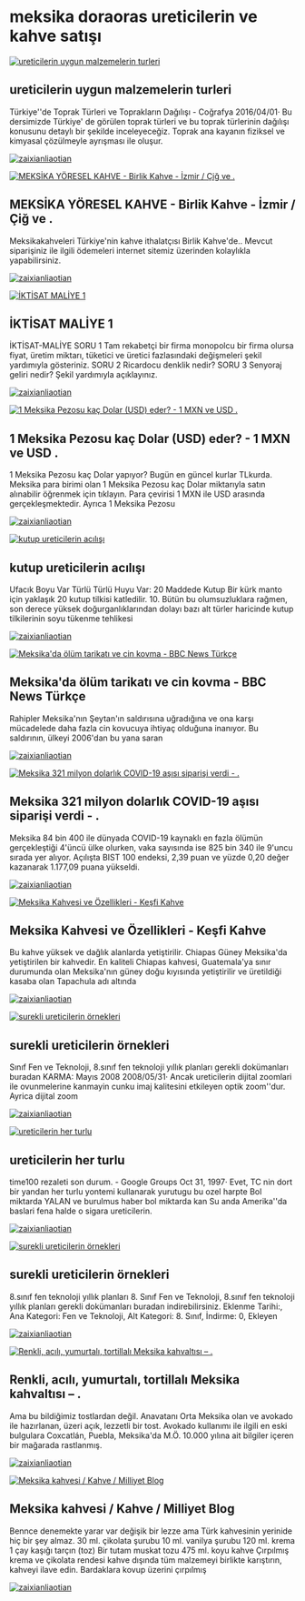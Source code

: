 # meksika doraoras ureticilerin ve kahve satışı
<a href="https://mnn.zoosnet.net/LR/Chatpre.aspx?id=MNN94995150&p=https://topgrinding.com/" target="_blank">![ureticilerin uygun malzemelerin turleri](https://github.com/technlg/images/blob/main/21.jpg)</a>
## ureticilerin uygun malzemelerin turleri
Türkiye''de Toprak Türleri ve Toprakların Dağılışı - Coğrafya 2016/04/01· Bu dersimizde Türkiye' de görülen toprak türleri ve bu toprak türlerinin dağılışı konusunu detaylı bir şekilde inceleyeceğiz. Toprak ana kayanın fiziksel ve kimyasal çözülmeyle ayrışması ile oluşur.
<a href="https://mnn.zoosnet.net/LR/Chatpre.aspx?id=MNN94995150&p=https://topgrinding.com/" target="_blank"><img src="https://github.com/technlg/images/raw/main/chat11.jpg" alt="zaixianliaotian"/></a><a href="//whatsapp.shibangsoft.com/WhatsApp.php" ><img src="https://github.com/technlg/images/raw/main/chat11.png" alt=""></a>
<a href="https://mnn.zoosnet.net/LR/Chatpre.aspx?id=MNN94995150&p=https://topgrinding.com/" target="_blank">![MEKSİKA YÖRESEL KAHVE - Birlik Kahve - İzmir / Çiğ ve .](https://github.com/technlg/images/blob/main/18.jpg)</a>
## MEKSİKA YÖRESEL KAHVE - Birlik Kahve - İzmir / Çiğ ve .
Meksikakahveleri Türkiye'nin kahve ithalatçısı Birlik Kahve'de.. Mevcut siparişiniz ile ilgili ödemeleri internet sitemiz üzerinden kolaylıkla yapabilirsiniz.
<a href="https://mnn.zoosnet.net/LR/Chatpre.aspx?id=MNN94995150&p=https://topgrinding.com/" target="_blank"><img src="https://github.com/technlg/images/raw/main/chat11.jpg" alt="zaixianliaotian"/></a><a href="//whatsapp.shibangsoft.com/WhatsApp.php" ><img src="https://github.com/technlg/images/raw/main/chat11.png" alt=""></a>
<a href="https://mnn.zoosnet.net/LR/Chatpre.aspx?id=MNN94995150&p=https://topgrinding.com/" target="_blank">![İKTİSAT MALİYE 1](https://github.com/technlg/images/blob/main/38.jpg)</a>
## İKTİSAT MALİYE 1
İKTİSAT-MALİYE SORU 1 Tam rekabetçi bir firma monopolcu bir firma olursa fiyat, üretim miktarı, tüketici ve üretici fazlasındaki değişmeleri şekil yardımıyla gösteriniz. SORU 2 Ricardocu denklik nedir? SORU 3 Senyoraj geliri nedir? Şekil yardımıyla açıklayınız.
<a href="https://mnn.zoosnet.net/LR/Chatpre.aspx?id=MNN94995150&p=https://topgrinding.com/" target="_blank"><img src="https://github.com/technlg/images/raw/main/chat11.jpg" alt="zaixianliaotian"/></a><a href="//whatsapp.shibangsoft.com/WhatsApp.php" ><img src="https://github.com/technlg/images/raw/main/chat11.png" alt=""></a>
<a href="https://mnn.zoosnet.net/LR/Chatpre.aspx?id=MNN94995150&p=https://topgrinding.com/" target="_blank">![1 Meksika Pezosu kaç Dolar (USD) eder? - 1 MXN ve USD .](https://github.com/technlg/images/blob/main/63.jpg)</a>
## 1 Meksika Pezosu kaç Dolar (USD) eder? - 1 MXN ve USD .
1 Meksika Pezosu kaç Dolar yapıyor? Bugün en güncel kurlar TLkurda. Meksika para birimi olan 1 Meksika Pezosu kaç Dolar miktarıyla satın alınabilir öğrenmek için tıklayın. Para çevirisi 1 MXN ile USD arasında gerçekleşmektedir. Ayrıca 1 Meksika Pezosu
<a href="https://mnn.zoosnet.net/LR/Chatpre.aspx?id=MNN94995150&p=https://topgrinding.com/" target="_blank"><img src="https://github.com/technlg/images/raw/main/chat11.jpg" alt="zaixianliaotian"/></a><a href="//whatsapp.shibangsoft.com/WhatsApp.php" ><img src="https://github.com/technlg/images/raw/main/chat11.png" alt=""></a>
<a href="https://mnn.zoosnet.net/LR/Chatpre.aspx?id=MNN94995150&p=https://topgrinding.com/" target="_blank">![kutup ureticilerin acılışı](https://github.com/technlg/images/blob/main/35.jpg)</a>
## kutup ureticilerin acılışı
Ufacık Boyu Var Türlü Türlü Huyu Var: 20 Maddede Kutup Bir kürk manto için yaklaşık 20 kutup tilkisi katledilir. 10. Bütün bu olumsuzluklara rağmen, son derece yüksek doğurganlıklarından dolayı bazı alt türler haricinde kutup tilkilerinin soyu tükenme tehlikesi 
<a href="https://mnn.zoosnet.net/LR/Chatpre.aspx?id=MNN94995150&p=https://topgrinding.com/" target="_blank"><img src="https://github.com/technlg/images/raw/main/chat11.jpg" alt="zaixianliaotian"/></a><a href="//whatsapp.shibangsoft.com/WhatsApp.php" ><img src="https://github.com/technlg/images/raw/main/chat11.png" alt=""></a>
<a href="https://mnn.zoosnet.net/LR/Chatpre.aspx?id=MNN94995150&p=https://topgrinding.com/" target="_blank">![Meksika'da ölüm tarikatı ve cin kovma - BBC News Türkçe](https://github.com/technlg/images/blob/main/21.jpg)</a>
## Meksika'da ölüm tarikatı ve cin kovma - BBC News Türkçe
Rahipler Meksika'nın Şeytan'ın saldırısına uğradığına ve ona karşı mücadelede daha fazla cin kovucuya ihtiyaç olduğuna inanıyor. Bu saldırının, ülkeyi 2006'dan bu yana saran 
<a href="https://mnn.zoosnet.net/LR/Chatpre.aspx?id=MNN94995150&p=https://topgrinding.com/" target="_blank"><img src="https://github.com/technlg/images/raw/main/chat11.jpg" alt="zaixianliaotian"/></a><a href="//whatsapp.shibangsoft.com/WhatsApp.php" ><img src="https://github.com/technlg/images/raw/main/chat11.png" alt=""></a>
<a href="https://mnn.zoosnet.net/LR/Chatpre.aspx?id=MNN94995150&p=https://topgrinding.com/" target="_blank">![Meksika 321 milyon dolarlık COVID-19 aşısı siparişi verdi - .](https://github.com/technlg/images/blob/main/1.jpg)</a>
## Meksika 321 milyon dolarlık COVID-19 aşısı siparişi verdi - .
Meksika 84 bin 400 ile dünyada COVID-19 kaynaklı en fazla ölümün gerçekleştiği 4'üncü ülke olurken, vaka sayısında ise 825 bin 340 ile 9'uncu sırada yer alıyor. Açılışta BIST 100 endeksi, 2,39 puan ve yüzde 0,20 değer kazanarak 1.177,09 puana yükseldi.
<a href="https://mnn.zoosnet.net/LR/Chatpre.aspx?id=MNN94995150&p=https://topgrinding.com/" target="_blank"><img src="https://github.com/technlg/images/raw/main/chat11.jpg" alt="zaixianliaotian"/></a><a href="//whatsapp.shibangsoft.com/WhatsApp.php" ><img src="https://github.com/technlg/images/raw/main/chat11.png" alt=""></a>
<a href="https://mnn.zoosnet.net/LR/Chatpre.aspx?id=MNN94995150&p=https://topgrinding.com/" target="_blank">![Meksika Kahvesi ve Özellikleri - Keşfi Kahve](https://github.com/technlg/images/blob/main/24.jpg)</a>
## Meksika Kahvesi ve Özellikleri - Keşfi Kahve
Bu kahve yüksek ve dağlık alanlarda yetiştirilir. Chiapas Güney Meksika'da yetiştirilen bir kahvedir. En kaliteli Chiapas kahvesi, Guatemala'ya sınır durumunda olan Meksika'nın güney doğu kıyısında yetiştirilir ve üretildiği kasaba olan Tapachula adı altında
<a href="https://mnn.zoosnet.net/LR/Chatpre.aspx?id=MNN94995150&p=https://topgrinding.com/" target="_blank"><img src="https://github.com/technlg/images/raw/main/chat11.jpg" alt="zaixianliaotian"/></a><a href="//whatsapp.shibangsoft.com/WhatsApp.php" ><img src="https://github.com/technlg/images/raw/main/chat11.png" alt=""></a>
<a href="https://mnn.zoosnet.net/LR/Chatpre.aspx?id=MNN94995150&p=https://topgrinding.com/" target="_blank">![surekli ureticilerin örnekleri](https://github.com/technlg/images/blob/main/41.jpg)</a>
## surekli ureticilerin örnekleri
Sınıf Fen ve Teknoloji, 8.sınıf fen teknoloji yıllık planları gerekli dokümanları buradan  KARMA: Mayıs 2008 2008/05/31· Ancak ureticilerin dijital zoomlari ile ovunmelerine kanmayin cunku imaj kalitesini etkileyen optik zoom''dur. Ayrica dijital zoom 
<a href="https://mnn.zoosnet.net/LR/Chatpre.aspx?id=MNN94995150&p=https://topgrinding.com/" target="_blank"><img src="https://github.com/technlg/images/raw/main/chat11.jpg" alt="zaixianliaotian"/></a><a href="//whatsapp.shibangsoft.com/WhatsApp.php" ><img src="https://github.com/technlg/images/raw/main/chat11.png" alt=""></a>
<a href="https://mnn.zoosnet.net/LR/Chatpre.aspx?id=MNN94995150&p=https://topgrinding.com/" target="_blank">![ureticilerin her turlu](https://github.com/technlg/images/blob/main/56.jpg)</a>
## ureticilerin her turlu
time100 rezaleti son durum. - Google Groups Oct 31, 1997· Evet, TC nin dort bir yandan her turlu yontemi kullanarak yurutugu bu ozel harpte Bol miktarda YALAN ve burulmus haber bol miktarda kan Su anda Amerika''da baslari fena halde o sigara ureticilerin.
<a href="https://mnn.zoosnet.net/LR/Chatpre.aspx?id=MNN94995150&p=https://topgrinding.com/" target="_blank"><img src="https://github.com/technlg/images/raw/main/chat11.jpg" alt="zaixianliaotian"/></a><a href="//whatsapp.shibangsoft.com/WhatsApp.php" ><img src="https://github.com/technlg/images/raw/main/chat11.png" alt=""></a>
<a href="https://mnn.zoosnet.net/LR/Chatpre.aspx?id=MNN94995150&p=https://topgrinding.com/" target="_blank">![surekli ureticilerin örnekleri](https://github.com/technlg/images/blob/main/40.jpg)</a>
## surekli ureticilerin örnekleri
 8.sınıf fen teknoloji yıllık planları 8. Sınıf Fen ve Teknoloji, 8.sınıf fen teknoloji yıllık planları gerekli dokümanları buradan indirebilirsiniz. Eklenme Tarihi:, Ana Kategori: Fen ve Teknoloji, Alt Kategori: 8. Sınıf, İndirme: 0, Ekleyen
<a href="https://mnn.zoosnet.net/LR/Chatpre.aspx?id=MNN94995150&p=https://topgrinding.com/" target="_blank"><img src="https://github.com/technlg/images/raw/main/chat11.jpg" alt="zaixianliaotian"/></a><a href="//whatsapp.shibangsoft.com/WhatsApp.php" ><img src="https://github.com/technlg/images/raw/main/chat11.png" alt=""></a>
<a href="https://mnn.zoosnet.net/LR/Chatpre.aspx?id=MNN94995150&p=https://topgrinding.com/" target="_blank">![Renkli, acılı, yumurtalı, tortillalı Meksika kahvaltısı – .](https://github.com/technlg/images/blob/main/32.jpg)</a>
## Renkli, acılı, yumurtalı, tortillalı Meksika kahvaltısı – .
Ama bu bildiğimiz tostlardan değil. Anavatanı Orta Meksika olan ve avokado ile hazırlanan, üzeri açık, lezzetli bir tost. Avokado kullanımı ile ilgili en eski bulgulara Coxcatlán, Puebla, Meksika'da M.Ö. 10.000 yılına ait bilgiler içeren bir mağarada rastlanmış.
<a href="https://mnn.zoosnet.net/LR/Chatpre.aspx?id=MNN94995150&p=https://topgrinding.com/" target="_blank"><img src="https://github.com/technlg/images/raw/main/chat11.jpg" alt="zaixianliaotian"/></a><a href="//whatsapp.shibangsoft.com/WhatsApp.php" ><img src="https://github.com/technlg/images/raw/main/chat11.png" alt=""></a>
<a href="https://mnn.zoosnet.net/LR/Chatpre.aspx?id=MNN94995150&p=https://topgrinding.com/" target="_blank">![Meksika kahvesi / Kahve / Milliyet Blog](https://github.com/technlg/images/blob/main/42.jpg)</a>
## Meksika kahvesi / Kahve / Milliyet Blog
Bennce denemekte yarar var değişik bir lezze ama Türk kahvesinin yerinide hiç bir şey almaz. 30 ml. çikolata şurubu 10 ml. vanilya şurubu 120 ml. krema 1 çay kaşığı tarçın (toz) Bir tutam muskat tozu 475 ml. koyu kahve Çırpılmış krema ve çikolata rendesi kahve dışında tüm malzemeyi birlikte karıştırın, kahveyi ilave edin. Bardaklara kovup üzerini çırpılmış 
<a href="https://mnn.zoosnet.net/LR/Chatpre.aspx?id=MNN94995150&p=https://topgrinding.com/" target="_blank"><img src="https://github.com/technlg/images/raw/main/chat11.jpg" alt="zaixianliaotian"/></a><a href="//whatsapp.shibangsoft.com/WhatsApp.php" ><img src="https://github.com/technlg/images/raw/main/chat11.png" alt=""></a>
